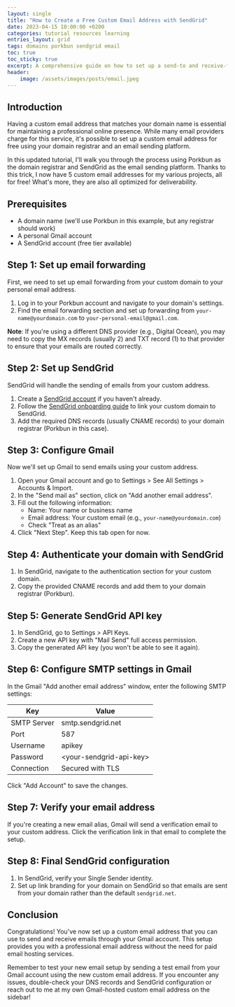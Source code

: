 ```yaml
---
layout: single
title: "How to Create a Free Custom Email Address with SendGrid"
date: 2023-04-15 10:00:00 +0200
categories: tutorial resources learning
entries_layout: grid
tags: domains porkbun sendgrid email
toc: true
toc_sticky: true
excerpt: A comprehensive guide on how to set up a send-to and receive-from custom email address using Porkbun and SendGrid — without paying for anything except your domain.
header:
    image: /assets/images/posts/email.jpeg
---
```


## Introduction

Having a custom email address that matches your domain name is essential for maintaining a professional online presence. While many email providers charge for this service, it's possible to set up a custom email address for free using your domain registrar and an email sending platform.

In this updated tutorial, I'll walk you through the process using Porkbun as the domain registrar and SendGrid as the email sending platform. Thanks to this trick, I now have 5 custom email addresses for my various projects, all for free! What's more, they are also all optimized for deliverability.

## Prerequisites

- A domain name (we'll use Porkbun in this example, but any registrar should work)
- A personal Gmail account
- A SendGrid account (free tier available)

## Step 1: Set up email forwarding

First, we need to set up email forwarding from your custom domain to your personal email address.

1. Log in to your Porkbun account and navigate to your domain's settings.
2. Find the email forwarding section and set up forwarding from `your-name@yourdomain.com` to `your-personal-email@gmail.com`.

**Note**: If you're using a different DNS provider (e.g., Digital Ocean), you may need to copy the MX records (usually 2) and TXT record (1) to that provider to ensure that your emails are routed correctly.

## Step 2: Set up SendGrid

SendGrid will handle the sending of emails from your custom address.

1. Create a [SendGrid account](https://sendgrid.com) if you haven't already.
2. Follow the [SendGrid onboarding guide](https://app.sendgrid.com/guide) to link your custom domain to SendGrid.
3. Add the required DNS records (usually CNAME records) to your domain registrar (Porkbun in this case).

## Step 3: Configure Gmail

Now we'll set up Gmail to send emails using your custom address.

1. Open your Gmail account and go to Settings > See All Settings > Accounts & Import.
2. In the "Send mail as" section, click on "Add another email address".
3. Fill out the following information:
   - Name: Your name or business name
   - Email address: Your custom email (e.g., `your-name@yourdomain.com`)
   - Check "Treat as an alias"
4. Click "Next Step". Keep this tab open for now.

## Step 4: Authenticate your domain with SendGrid

1. In SendGrid, navigate to the authentication section for your custom domain.
2. Copy the provided CNAME records and add them to your domain registrar (Porkbun).

## Step 5: Generate SendGrid API key

1. In SendGrid, go to Settings > API Keys.
2. Create a new API key with "Mail Send" full access permission.
3. Copy the generated API key (you won't be able to see it again).

## Step 6: Configure SMTP settings in Gmail

In the Gmail "Add another email address" window, enter the following SMTP settings:

| Key         | Value                      |
| ----------- | -------------------------- |
| SMTP Server | smtp.sendgrid.net          |
| Port        | 587                        |
| Username    | apikey                     |
| Password    | \<your-sendgrid-api-key\>    |
| Connection  | Secured with TLS           |

Click "Add Account" to save the changes.

## Step 7: Verify your email address

If you're creating a new email alias, Gmail will send a verification email to your custom address. Click the verification link in that email to complete the setup.

## Step 8: Final SendGrid configuration

1. In SendGrid, verify your Single Sender identity.
2. Set up link branding for your domain on SendGrid so that emails are sent from your domain rather than the default `sendgrid.net`.

## Conclusion

Congratulations! You've now set up a custom email address that you can use to send and receive emails through your Gmail account. This setup provides you with a professional email address without the need for paid email hosting services.

Remember to test your new email setup by sending a test email from your Gmail account using the new custom email address. If you encounter any issues, double-check your DNS records and SendGrid configuration or reach out to me at my own Gmail-hosted custom email address on the sidebar!